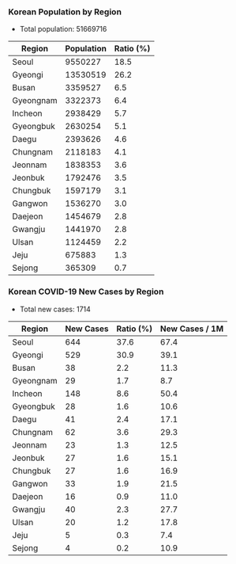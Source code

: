 ### Korean Population by Region
* Total population: 51669716

|Region | Population | Ratio (%) |
| ------ | ---------- | --------- |
| Seoul | 9550227 | 18.5 |
| Gyeongi | 13530519 | 26.2 |
| Busan | 3359527 | 6.5 |
| Gyeongnam | 3322373 | 6.4 |
| Incheon | 2938429 | 5.7 |
| Gyeongbuk | 2630254 | 5.1 |
| Daegu | 2393626 | 4.6 |
| Chungnam | 2118183 | 4.1 |
| Jeonnam | 1838353 | 3.6 |
| Jeonbuk | 1792476 | 3.5 |
| Chungbuk | 1597179 | 3.1 |
| Gangwon | 1536270 | 3.0 |
| Daejeon | 1454679 | 2.8 |
| Gwangju | 1441970 | 2.8 |
| Ulsan | 1124459 | 2.2 |
| Jeju | 675883 | 1.3 |
| Sejong | 365309 | 0.7 |

### Korean COVID-19 New Cases by Region
* Total new cases: 1714

|Region | New Cases | Ratio (%)| New Cases / 1M|
| ------ | ---------- | --------|-------------|
| Seoul | 644 | 37.6 | 67.4|
| Gyeongi | 529 | 30.9 | 39.1|
| Busan | 38 | 2.2 | 11.3|
| Gyeongnam | 29 | 1.7 | 8.7|
| Incheon | 148 | 8.6 | 50.4|
| Gyeongbuk | 28 | 1.6 | 10.6|
| Daegu | 41 | 2.4 | 17.1|
| Chungnam | 62 | 3.6 | 29.3|
| Jeonnam | 23 | 1.3 | 12.5|
| Jeonbuk | 27 | 1.6 | 15.1|
| Chungbuk | 27 | 1.6 | 16.9|
| Gangwon | 33 | 1.9 | 21.5|
| Daejeon | 16 | 0.9 | 11.0|
| Gwangju | 40 | 2.3 | 27.7|
| Ulsan | 20 | 1.2 | 17.8|
| Jeju | 5 | 0.3 | 7.4|
| Sejong | 4 | 0.2 | 10.9|
